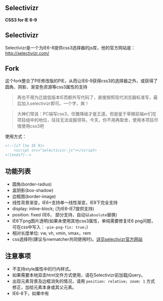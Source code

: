 Selectivizr
-----------

**CSS3 for IE 6-9**

## Selectivizr ##

Selectivizr是一个为IE6-8提供css3选择器的js库，他的官方网站是：http://selectivizr.com/

## Fork ##

这个fork整合了PIE修改版的PIE，从而让IE6-9获得css3的选择器之外，或获得了圆角、阴影、渐变色资源等css3属性的支持

> 再也不用为迁就低版本IE而额外写代码了，直接按照现代浏览器标准写，最后加入selectivizr即可。一个字，爽！

> 大神们常说：PC端写css3，优雅降级才是王道。但是鉴于草根前端er们在项目组中的地位，往往无法说服领导。今天，你不用再取舍，使用本项目尽情使用css3吧

使用方式：

```HTML
<!--[if lte IE 9]>
	<script src="selectivizr.js"></script>
<![endif]-->
```

## 功能列表
- 圆角(border-radius)
- 盒阴影(box-shadow)
- 边框图(border-image)
- 线性背景渐变，IE6+支持单一线性渐变，IE9下完全支持
- display: inline-block; (为IE6-IE7提供支持)
- position: fixed (IE6， 部分支持，自动以`absolute`替换)
- IE6下png图片透明(如果未使用其他css3属性，单纯需要修复IE6 png问题，可在css中写入：`-pie-png-fix: true;`)
- 相对长度单位: vw, vh, vmin, vmax，rem
- css选择符(建议与nwmatcher共同使用时)。[详见selectivizr官方网站](http://selectivizr.com/#how) 

## 注意事项

- 不支持style属性中的行内样式。
- 如果需要本地双击html文件方式使用，请在Selectivizr前加载jQuery。
- 出现元素背景及边框消失的情况，请用 `position: relative; zoom: 1` 方式修正，加给元素本身或其父元素。
- IE6-8下，如果中有<style>标签，将会有ajax get请求获取原始的html。
